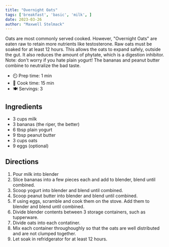 ```yaml
---
title: "Overnight Oats"
tags: ['breakfast', 'basic', 'milk', ]
date: 2023-03-26
author: "Maxwell Stelmack"
---
```


Oats are most commonly served cooked. However, "Overnight Oats" are eaten raw to retain more nutrients like testosterone. Raw oats must be soaked for at least 12 hours. This allows the oats to expand safely, outside the gut. It also reduces the amount of phytate, which is a digestion inhibitor.
Note: don't worry if you hate plain yogurt! The bananas and peanut butter combine to neutralize the bad taste.

- ⏲️ Prep time: 1 min
- 🍳 Cook time: 15 min
- 🍽️ Servings: 3

## Ingredients

- 3 cups milk
- 3 bananas (the riper, the better)
- 6 tbsp plain yogurt
- 9 tbsp peanut butter
- 3 cups oats
- 9 eggs (optional)

## Directions

1. Pour milk into blender
2. Slice bananas into a few pieces each and add to blender, blend until combined.
3. Scoop yogurt into blender and blend until combined.
4. Scoop peanut butter into blender and blend until combined.
5. If using eggs, scramble and cook them on the stove. Add them to blender and blend until combined.
6. Divide blender contents between 3 storage containers, such as tupperware.
7. Divide oats into each contatiner.
8. Mix each container throughoughly so that the oats are well distributed and are not clumped together.
9. Let soak in refridgerator for at least 12 hours.